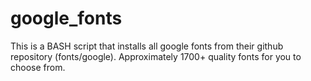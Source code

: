 google_fonts
============

This is a BASH script that installs all google fonts from their github repository (fonts/google).
Approximately 1700+ quality fonts for you to choose from.
